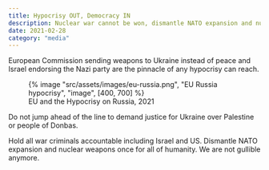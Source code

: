 ```yaml
---
title: Hypocrisy OUT, Democracy IN
description: Nuclear war cannot be won, dismantle NATO expansion and nuclear weapons once for all of humanity
date: 2021-02-28
category: "media"
---
```


European Commission sending weapons to Ukraine instead of peace and Israel endorsing the Nazi party are the pinnacle of any hypocrisy can reach.

<!-- excerpt -->

<figure>
{% image "src/assets/images/eu-russia.png", "EU Russia hypocrisy", "image", [400, 700] %}
<figcaption>EU and the Hypocrisy on Russia, 2021</figcaption>
</figure>

Do not jump ahead of the line to demand justice for Ukraine over Palestine or people of Donbas.

Hold all war criminals accountable including Israel and US. Dismantle NATO expansion and nuclear weapons once for all of humanity. We are not gullible anymore.
